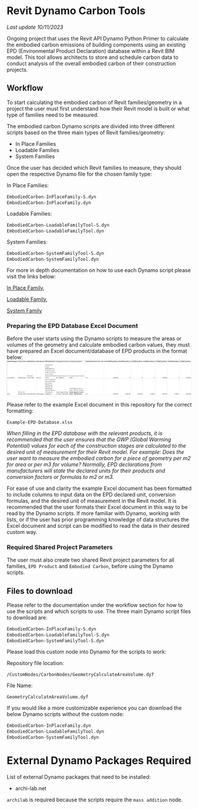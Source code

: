 # Revit Dynamo Carbon Tools
_Last update 10/11/2023_

Ongoing project that uses the Revit API Dynamo Python Primer to calculate the embodied carbon emissions of building components using an existing EPD (Environmental Product Declaration) database within a Revit BIM model. This tool allows architects to store and schedule carbon data to conduct analysis of the overall embodied carbon of their construction projects.

## Workflow
To start calculating the embodied carbon of Revit families/geometry in a project the user must first understand how their Revit model is built or what type of families need to be measured.

The embodied carbon Dynamo scripts are divided into three different scripts based on the three main types of Revit families/geometry:
* In Place Families
* Loadable Families
* System Families

Once the user has decided which Revit families to measure, they should open the respective Dynamo file for the chosen family type:

In Place Families:
```
EmbodiedCarbon-InPlaceFamily-S.dyn
EmbodiedCarbon-InPlaceFamily.dyn
```
Loadable Families:
```
EmbodiedCarbon-LoadableFamilyTool-S.dyn
EmbodiedCarbon-LoadableFamilyTool.dyn
```
System Families:
```
EmbodiedCarbon-SystemFamilyTool-S.dyn
EmbodiedCarbon-SystemFamilyTool.dyn
```

For more in depth documentation on how to use each Dynamo script please visit the links below:

[In Place Family](https://github.com/JoT8ng/revit-dynamo-carbon-tools/blob/main/docs/inplacedocs.md), 

[Loadable Family](https://github.com/JoT8ng/revit-dynamo-carbon-tools/blob/main/docs/loadablefamilydocs.md), 

[System Family](https://github.com/JoT8ng/revit-dynamo-carbon-tools/blob/main/docs/systemfamilydocs.md)

### Preparing the EPD Database Excel Document
Before the user starts using the Dynamo scripts to measure the areas or volumes of the geometry and calculate embodied carbon values, they must have prepared an Excel document/database of EPD products in the format below:
<img src="/media/EPDatabaseExcel.png" alt="Image of EPD Database Excel Document with correct formatting">

Please refer to the example Excel document in this repository for the correct formatting:
```
Example-EPD-Database.xlsx
```

_When filling in the EPD database with the relevant products, it is recommended that the user ensures that the GWP (Global Warming Potential) values for each of the construction stages are calculated to the desired unit of measurement for their Revit model. For example: Does the user want to measure the embodied carbon for a piece of geometry per m2 for area or per m3 for volume? Normally, EPD declarations from manufacturers will state the declared units for their products and conversion factors or formulas to m2 or m3._

For ease of use and clarity the example Excel document has been formatted to include columns to input data on the EPD declared unit, conversion formulas, and the desired unit of measurement in the Revit model. It is recommended that the user formats their Excel document in this way to be read by the Dynamo scripts. If more familiar with Dynamo, working with lists, or if the user has prior programming knowledge of data structures the Excel document and script can be modified to read the data in their desired custom way.

### Required Shared Project Parameters
The user must also create two shared Revit project parameters for all families, `EPD Product` and `Embodied Carbon`, before using the Dynamo scripts.

## Files to download
Please refer to the documentation under the workflow section for how to use the scripts and which scripts to use. 
The three main Dynamo script files to download are:
```
EmbodiedCarbon-InPlaceFamily-S.dyn
EmbodiedCarbon-LoadableFamilyTool-S.dyn
EmbodiedCarbon-SystemFamilyTool-S.dyn
```
Please load this custom node into Dynamo for the scripts to work:

Repository file location:
```
/CustomNodes/CarbonNodes/GeometryCalculateAreaVolume.dyf
```
File Name:
```
GeometryCalculateAreaVolume.dyf
```
If you would like a more customizable experience you can download the below Dynamo scripts without the custom node:
```
EmbodiedCarbon-InPlaceFamily.dyn
EmbodiedCarbon-LoadableFamilyTool.dyn
EmbodiedCarbon-SystemFamilyTool.dyn
```

# External Dynamo Packages Required
List of external Dynamo packages that need to be installed:
* archi-lab.net

`archilab` is required because the scripts require the `mass addition` node.
